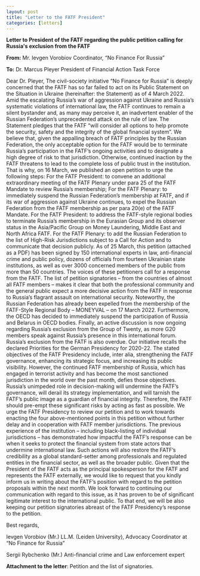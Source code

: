 ```yaml
---
layout: post
title: "Letter to the FATF President"
categories: [letters]
---
```


**Letter to President of the FATF regarding the public petition calling for Russia's exclusion from the FATF**

**From:**
Mr. Ievgen Vorobiov
Coordinator, “No Finance For Russia”

**To:**
Dr. Marcus Pleyer
President of Financial Action Task Force

Dear Dr. Pleyer,
The civil-society initiative “No Finance for Russia” is deeply concerned that the FATF has so far failed to act on its Public Statement on the Situation in Ukraine (hereinafter: the Statement) as of 4 March 2022. Amid the escalating Russia’s war of aggression against Ukraine and Russia’s systematic violations of international law, the FATF continues to remain a silent bystander and, as many may perceive it, an inadvertent enabler of the Russian Federation’s unprecedented attack on the rule of law. 
The Statement pledges that the FATF “will consider all options to help promote the security, safety and the integrity of the global financial system”. We believe that, given the appalling breach of FATF principles by the Russian Federation, the only acceptable option for the FATF would be to terminate Russia’s participation in the FATF’s ongoing activities and to designate a high degree of risk to that jurisdiction. Otherwise, continued inaction by the FATF threatens to lead to the complete loss of public trust in the institution. That is why, on 16 March, we published an open petition to urge the following steps:
For the FATF President: to convene an additional extraordinary meeting of the FATF Plenary under para 25 of the FATF Mandate to review Russia’s membership;
For the FATF Plenary: to immediately suspend the Russian Federation’s membership at FATF, and if its war of aggression against Ukraine continues, to expel the Russian Federation from the FATF membership as per para 20(e) of the FATF Mandate.
For the FATF President: to address the FATF-style regional bodies to terminate Russia’s membership in the Eurasian Group and its observer status in the Asia/Pacific Group on Money Laundering, Middle East and North Africa FATF.
For the FATF Plenary: to add the Russian Federation to the list of High-Risk Jurisdictions subject to a Call for Action and to communicate that decision publicly.
As of 25 March, this petition (attached as a PDF) has been signed by 150 international experts in law, anti-financial crime and public policy, dozens of officials from fourteen Ukrainian state institutions, as well as over 3000 concerned members of the public from more than 50 countries. The voices of these petitioners call for a response from the FATF.
The list of petition signatories – from the countries of almost all FATF members – makes it clear that both the professional community and the general public expect a more decisive action from the FATF in response to Russia’s flagrant assault on international security. Noteworthy, the Russian Federation has already been expelled from the membership of the FATF-Style Regional Body – MONEYVAL – on 17 March 2022. Furthermore, the OECD has decided to immediately suspend the participation of Russia and Belarus in OECD bodies. Finally, an active discussion is now ongoing regarding Russia’s exclusion from the Group of Twenty, as more G20 members speak against Russia’s presence in this international forum. 
Russia’s exclusion from the FATF is also overdue. Our initiative recalls the declared Priorities for the German Presidency for 2020-22. The stated objectives of the FATF Presidency include, inter alia, strengthening the FATF governance, enhancing its strategic focus, and increasing its public visibility. However, the continued FATF membership of Russia, which has engaged in terrorist activity and has become the most sanctioned jurisdiction in the world over the past month, defies those objectives. Russia’s unimpeded role in decision-making will undermine the FATF’s governance, will derail its strategy implementation, and will tarnish the FATF’s public image as a guardian of financial integrity. Therefore, the FATF should pre-empt these significant risks by acting as fast as possible. 
We urge the FATF Presidency to review our petition and to work towards enacting the four above-mentioned points in this petition without further delay and in cooperation with FATF member jurisdictions. The previous experience of the institution – including black-listing of individual jurisdictions – has demonstrated how impactful the FATF’s response can be when it seeks to protect the financial system from state actors that undermine international law. Such actions will also restore the FATF’s credibility as a global standard-setter among professionals and regulated entities in the financial sector, as well as the broader public.
Given that the President of the FATF acts as the principal spokesperson for the FATF and represents the FATF externally, we would like to request that you kindly inform us in writing about the FATF’s position with regard to the petition proposals within the next month. We look forward to continuing our communication with regard to this issue, as it has proven to be of significant legitimate interest to the international public. To that end, we will be also keeping our petition signatories abreast of the FATF Presidency’s response to the petition. 

Best regards,

Ievgen Vorobiov (Mr.)
LL.M. (Leiden University), Advocacy Coordinator at “No Finance for Russia”

Sergii Rybchenko (Mr.)
Anti-financial crime and Law enforcement expert

**Attachment to the letter**: Petition and the list of signatories.
